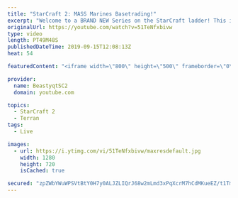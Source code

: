 ```yaml
---
title: "StarCraft 2: MASS Marines Basetrading!"
excerpt: "Welcome to a BRAND NEW Series on the StarCraft ladder! This is the \"Mass Marines to Grandmaster\" challenge, where the only attacking unit that I'm allowed to make is Marines - and that's it! I am allowed to make Medivacs just so that the gaemplay is not too monotonous, but I believe I could even make"
originalUrl: https://youtube.com/watch?v=51TeNfxbivw
type: video
length: PT49M48S
publishedDateTime: 2019-09-15T12:08:13Z
heat: 54

featuredContent: "<iframe width=\"800\" height=\"500\" frameborder=\"0\" src=\"https://www.youtube.com/embed/51TeNfxbivw\" allow=\"accelerometer; autoplay; encrypted-media; gyroscope; picture-in-picture\" allowfullscreen></iframe>"

provider:
  name: BeastyqtSC2
  domain: youtube.com

topics:
  - StarCraft 2
  - Terran
tags:
  - Live

images:
  - url: https://i.ytimg.com/vi/51TeNfxbivw/maxresdefault.jpg
    width: 1280
    height: 720
    isCached: true

secured: "zpZWbYWuWPSVtBtY0H7y0ALJZLIQrJ68w2mLmd3xPqXcrM7hCdMKueEZ/t1Tm5OscENCZUpikJECTObwhrDqyxiy/7Mydd7whmJSYC2T6H4KG9Vikf04GXCMnmLzYYsU3GnSlNyal5Zru1nti8Mo0L42A0HYnEqCnaQDucZxAq8V0vvC0PbAE/AMvvMFjHHNsbmpgqS7hk3WpJwt/uxWTD5oO/0UdPnM+fzD2LByqVKgIlnGVIe700YD/Z+vDcVCRQmdGMnqd/6ZDvflpy8hoXlp/vr2HQYHJo0QOSrXwXNcKJRkWj9OS1j8jUVRkNDq7t+5ElLX3ZusgQhSuR9bGKpChQKJrlaS6B0jtD6mZ/Levs/6KW4/gZTBCyr7xvXIhX6YG+j90BEKih73RBNIjumDESbBQ89SvfDY8rT5yyI=;A9C1Cd0A+ApmtFxYOnhmbw=="
---
```


